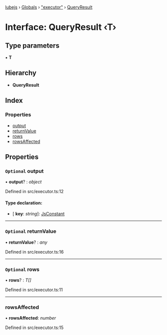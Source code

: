 [lubejs](../README.md) › [Globals](../globals.md) › ["executor"](../modules/_executor_.md) › [QueryResult](_executor_.queryresult.md)

# Interface: QueryResult ‹**T**›

## Type parameters

▪ **T**

## Hierarchy

* **QueryResult**

## Index

### Properties

* [output](_executor_.queryresult.md#optional-output)
* [returnValue](_executor_.queryresult.md#optional-returnvalue)
* [rows](_executor_.queryresult.md#optional-rows)
* [rowsAffected](_executor_.queryresult.md#rowsaffected)

## Properties

### `Optional` output

• **output**? : *object*

Defined in src/executor.ts:12

#### Type declaration:

* \[ **key**: *string*\]: [JsConstant](../modules/_ast_.md#jsconstant)

___

### `Optional` returnValue

• **returnValue**? : *any*

Defined in src/executor.ts:16

___

### `Optional` rows

• **rows**? : *T[]*

Defined in src/executor.ts:11

___

###  rowsAffected

• **rowsAffected**: *number*

Defined in src/executor.ts:15

